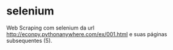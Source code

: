 # selenium

Web Scraping com selenium da url http://econpy.pythonanywhere.com/ex/001.html e suas páginas subsequentes (5).

